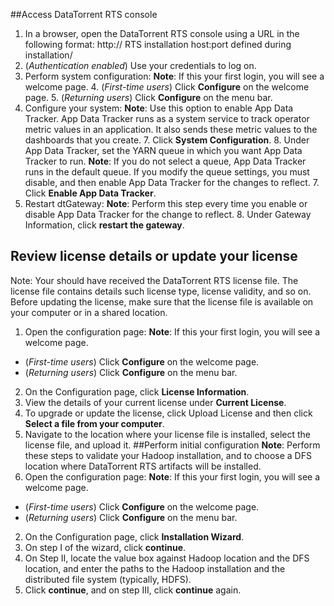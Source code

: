 ##Access DataTorrent RTS console

 1. In a browser, open the DataTorrent RTS console using a URL in the following format: 
 http:// RTS installation host:port defined during installation/
 2. (*Authentication enabled*) Use your credentials to log on.
 3. Perform system configuration:
**Note**: If this your first login, you will see a welcome page. 
	 4. (*First-time users*) Click **Configure** on the welcome page. 
	 5. (*Returning users*) Click **Configure** on the menu bar. 
 4. Configure your system:
**Note**: Use this option to enable App Data Tracker. App Data Tracker runs as a system service to track operator metric values in an application. It also sends these metric values to the dashboards that you create. 
	 7. Click **System Configuration**.
	 8. Under App Data Tracker, set the YARN queue in which you want App Data Tracker to run. 
**Note**: If you do not select a queue, App Data Tracker runs in the default queue. If you modify the queue settings, you must disable, and then enable App Data Tracker for the changes to reflect. 
	 7. Click **Enable App Data Tracker**. 
 5. Restart dtGateway:
**Note**: Perform this step every time you enable or disable App Data Tracker for the change to reflect.
	 8. Under Gateway Information, click **restart the gateway**. 
 
## Review license details or update your license
Note: Your should have received the DataTorrent RTS license file. The license file contains details such license type, license validity, and so on. Before updating the license, make sure that the license file is available on your computer or in a shared location. 
 
 1. Open the configuration page:
**Note**: If this your first login, you will see a welcome page. 
 - (*First-time users*) Click **Configure** on the welcome page. 
 -  (*Returning users*) Click **Configure** on the menu bar. 
 2. On the Configuration page, click **License Information**. 
 2. View the details of your current license under **Current License**.  
 3.  To upgrade or update the license, click Upload License and then click **Select a file from your computer**.
 4. Navigate to the location where your license file is installed, select the license file, and upload it.
##Perform initial configuration
**Note**: Perform these steps to validate your Hadoop installation, and to choose a DFS location where DataTorrent RTS artifacts will be installed. 
 1.  Open the configuration page:
**Note**: If this your first login, you will see a welcome page. 
 - (*First-time users*) Click **Configure** on the welcome page. 
 - (*Returning users*) Click **Configure** on the menu bar.
 2. On the Configuration page, click **Installation Wizard**. 
 3. On step I of the wizard, click **continue**. 
 4. On Step II, locate the value box against Hadoop location and the DFS location, and enter the paths to the Hadoop installation and the distributed file system (typically, HDFS). 
 5. Click **continue**, and on step III, click **continue** again. 
